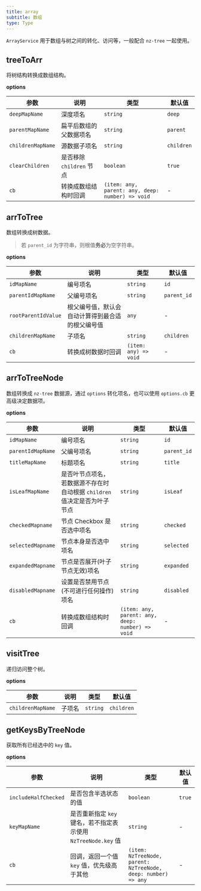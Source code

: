 ```yaml
---
title: array
subtitle: 数组
type: Type
---
```


`ArrayService` 用于数组与树之间的转化、访问等，一般配合 `nz-tree` 一起使用。

## treeToArr

将树结构转换成数组结构。

**options**

| 参数 | 说明 | 类型 | 默认值 |
|----|----|----|-----|
| `deepMapName` | 深度项名 | `string` | `deep` |
| `parentMapName` | 扁平后数组的父数据项名 | `string` | `parent` |
| `childrenMapName` | 源数据子项名 | `string` | `children` |
| `clearChildren` | 是否移除 `children` 节点 | `boolean` | `true` |
| `cb` | 转换成数组结构时回调 | `(item: any, parent: any, deep: number) => void` | - |

## arrToTree

数组转换成树数据。

> 若 `parent_id` 为字符串，则根值**务必**为空字符串。

**options**

| 参数 | 说明 | 类型 | 默认值 |
|----|----|----|-----|
| `idMapName` | 编号项名 | `string` | `id` |
| `parentIdMapName` | 父编号项名 | `string` | `parent_id` |
| `rootParentIdValue` | 根父编号值，默认会自动计算得到最合适的根父编号值 | `any` | - |
| `childrenMapName` | 子项名 | `string` | `children` |
| `cb` | 转换成树数据时回调 | `(item: any) => void` | - |

## arrToTreeNode

数组转换成 `nz-tree` 数据源，通过 `options` 转化项名，也可以使用 `options.cb` 更高级决定数据项。

**options**

| 参数 | 说明 | 类型 | 默认值 |
|----|----|----|-----|
| `idMapName` | 编号项名 | `string` | `id` |
| `parentIdMapName` | 父编号项名 | `string` | `parent_id` |
| `titleMapName` | 标题项名 | `string` | `title` |
| `isLeafMapName` | 是否叶节点项名，若数据源不存在时自动根据 `children` 值决定是否为叶子节点 | `string` | `isLeaf` |
| `checkedMapname` | 节点 Checkbox 是否选中项名 | `string` | `checked` |
| `selectedMapname` | 节点本身是否选中项名 | `string` | `selected` |
| `expandedMapname` | 节点是否展开(叶子节点无效)项名 | `string` | `expanded` |
| `disabledMapname` | 设置是否禁用节点(不可进行任何操作)项名 | `string` | `disabled` |
| `cb` | 转换成数组结构时回调 | `(item: any, parent: any, deep: number) => void` | - |

## visitTree

递归访问整个树。

**options**

| 参数 | 说明 | 类型 | 默认值 |
|----|----|----|-----|
| `childrenMapName` | 子项名 | `string` | `children` |

## getKeysByTreeNode

获取所有已经选中的 `key` 值。

**options**

| 参数 | 说明 | 类型 | 默认值 |
|----|----|----|-----|
| `includeHalfChecked` | 是否包含半选状态的值 | `boolean` | `true` |
| `keyMapName` | 是否重新指定 `key` 键名，若不指定表示使用 `NzTreeNode.key` 值 | `string` | - |
| `cb` | 回调，返回一个值 `key` 值，优先级高于其他 | `(item: NzTreeNode, parent: NzTreeNode, deep: number) => any` | - |
